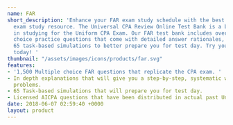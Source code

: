 ```yaml
---
name: FAR
short_description: 'Enhance your FAR exam study schedule with the best online CPA
  exam study resource. The Universal CPA Review Online Test Bank is a brand-new supplement
  in studying for the Uniform CPA Exam. Our FAR test bank includes over 1,500 multiple
  choice practice questions that come with detailed answer rationales, as well as
  65 task-based simulations to better prepare you for test day. Try your free trial
  today! '
thumbnail: "/assets/images/icons/products/far.svg"
features:
- '1,500 Multiple choice FAR questions that replicate the CPA exam. '
- In depth explanations that will give you a step-by-step, systematic way of solving
  problems.
- 65 Task-based simulations that will prepare you for test day.
- Licensed AICPA questions that have been distributed in actual past Uniform CPA Exams.
date: 2018-06-07 02:59:40 +0000
layout: product
---
```

